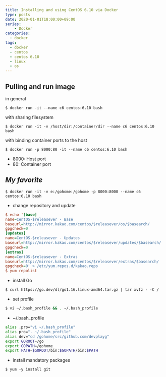 ```yaml
---
title: Installing and using CentOS 6.10 via Docker
type: posts
date: 2020-01-01T18:00:00+09:00
series:
    - Docker
categories:
  - docker
tags:
  - docker
  - centos
  - centos 6.10
  - linux
  - os
---
```


## Pulling and run image

in general

```
$ docker run -it --name c6 centos:6.10 bash
```

with sharing filesystem

```
$ docker run -it -v /host/dir:/container/dir --name c6 centos:6.10 bash
```

with binding container ports to the host

```
$ docker run -p 8000:80 -it --name c6 centos:6.10 bash
```

- 8000: Host port
- 80: Container port


## *My favorite*

```
$ docker run -it -v e:/gohome:/gohome -p 8000:8000 --name c6 centos:6.10 bash
```

- change repository and update

```ini
$ echo '[base]
name=CentOS-$releasever - Base
baseurl=http://mirror.kakao.com/centos/$releasever/os/$basearch/
gpgcheck=0
[updates]
name=CentOS-$releasever - Updates
baseurl=http://mirror.kakao.com/centos/$releasever/updates/$basearch/
gpgcheck=0
[extras]
name=CentOS-$releasever - Extras
baseurl=http://mirror.kakao.com/centos/$releasever/extras/$basearch/
gpgcheck=0' > /etc/yum.repos.d/kakao.repo
$ yum repolist
```

- install Go

```
$ curl https://go.dev/dl/go1.16.linux-amd64.tar.gz | tar xvfz - -C /
```

- set profile

```bash
$ vi ~/.bash_profile && . ~/.bash_profile
```

- ~/.bash_profile

```bash
alias .pro="vi ~/.bash_profile"
alias pro=". ~/.bash_profile"
alias dev="cd /gohome/src/github.com/devplayg"
export GOROOT=/go
export GOPATH=/gohome
export PATH=$GOROOT/bin:$GOPATH/bin:$PATH
```

- install mandatory packages

```
$ yum -y install git
```
